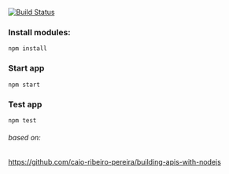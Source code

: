 [![Build Status](https://travis-ci.org/dariuszwrzesien/DwrTaskListAPIbyNodejs.svg?branch=master)](https://travis-ci.org/dariuszwrzesien/DwrTaskListAPIbyNodejs)

### Install modules:
`npm install`

### Start app
`npm start`

### Test app
`npm test`

###### based on:
https://github.com/caio-ribeiro-pereira/building-apis-with-nodejs
